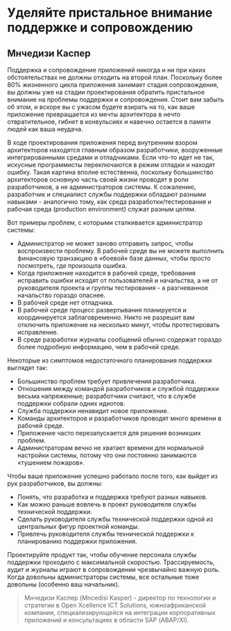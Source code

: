 # Уделяйте пристальное внимание поддержке и сопровождению

## Мнчедизи Каспер

Поддержка и сопровождение приложений никогда и ни при каких
обстоятельствах не должны отходить на второй план. Поскольку более 80%
жизненного цикла приложения занимает стадия сопровождения, вы должны уже на
стадии проектирования обратить пристальное внимание на проблемы
поддержки и сопровождения. Стоит вам забыть об этом, и вскоре вы с ужасом
будете взирать на то, как ваше приложение превращается из мечты
архитектора в нечто отвратительное, гибнет в конвульсиях и навечно остается
в памяти людей как ваша неудача.

В ходе проектирования приложения перед внутренним взором
архитекторов находятся главным образом разработчики, вооруженные
интегрированными средами и отладчиками. Если что-то идет не так, искусные
программисты переключаются в режим отладки и находят ошибку. Такая картина
вполне естественна, поскольку большинство архитекторов основную часть
своей жизни проводят в роли разработчиков, а не администраторов
системы. К сожалению, разработчик и специалист службы поддержки обладают
разными навыками - аналогично тому, как среда разработки/тестирования
и рабочая среда (production environment) служат разным целям.

Вот примеры проблем, с которыми сталкивается администратор системы:
- Администратор не может заново отправить запрос, чтобы воспроизвести
  проблему. В рабочей среде вы не можете выполнить финансовую
  транзакцию в «боевой» базе данных, чтобы просто посмотреть, где
  произошла ошибка.
- Когда приложение находится в рабочей среде, требования исправить
  ошибки исходят от пользователей и начальства, а не от руководителя проекта
  и группы тестирования - а разгневанное начальство гораздо опаснее.
- В рабочей среде нет отладчика.
- В рабочей среде процесс развертывания планируется и координируется
  заблаговременно. Никто не разрешит вам отключить приложение на
  несколько минут, чтобы протестировать исправление.
- В среде разработки журналы сообщений обычно содержат гораздо более
  подробную информацию, чем в рабочей среде.

Некоторые из симптомов недостаточного планирования поддержки
выглядят так:
- Большинство проблем требует привлечения разработчика.
- Отношения между командой разработчиков и службой поддержки
  весьма напряженные; разработчики считают, что в службе поддержки
  собрали одних идиотов.
- Служба поддержки ненавидит новое приложение.
- Команды архитекторов и разработчиков проводят много времени в
  рабочей среде.
- Приложение часто перезапускается для решения возникших проблем.
- Администраторам вечно не хватает времени для нормальной настройки
  системы, потому что они постоянно занимаются «тушением пожаров».

Чтобы ваше приложение успешно работало после того, как выйдет из рук
разработчиков, вы должны:
- Понять, что разработка и поддержка требуют разных навыков.
- Как можно раньше вовлечь в проект руководителя службы технической
  поддержки.
- Сделать руководителя службы технической поддержки одной из
  центральных фигур проектной команды.
- Привлечь руководителя службы технической поддержки к
  планированию поддержки приложения.

Проектируйте продукт так, чтобы обучение персонала службы поддержки
проходило с максимальной скоростью. Трассируемость, аудит и журналы
играют в сопровождении чрезвычайно важную роль. Когда довольны
администраторы системы, все остальные тоже довольны (особенно ваш начальник).

> Мнчедизи Каспер (Mncedisi Kasper) - директор по технологии и
стратегии в Open Xcellence ICT Solutions, южноафриканской компании,
специализирующейся на интеграции корпоративных приложений и консультациях
в области SAP (АВАР/XI).